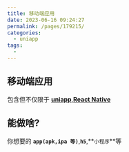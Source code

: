 ```yaml
---
title: 移动端应用
date: 2023-06-16 09:24:27
permalink: /pages/179215/
categories:
  - uniapp
tags:
  -
---
```


## 移动端应用

包含但不仅限于 **[uniapp](https://uniapp.dcloud.net.cn/)**,**[React Native](https://www.reactnative.cn/)**

## 能做啥?

你想要的 **`app(apk,ipa 等)`**,**`h5`**,**`小程序`**等
